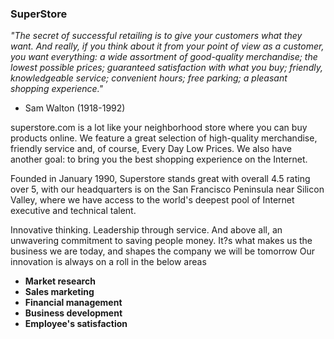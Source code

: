 ### SuperStore 

*"The secret of successful retailing is to give your customers what they want. And really, if you think about it from your point of view as a customer, you want everything: a wide assortment of good-quality merchandise; the lowest possible prices; guaranteed satisfaction with what you buy; friendly, knowledgeable service; convenient hours; free parking; a pleasant shopping experience."*
- Sam Walton (1918-1992)

superstore.com is a lot like your neighborhood store where you can buy products online. We feature a great selection of high-quality merchandise, friendly service and, of course, Every Day Low Prices. We also have another goal: to bring you the best shopping experience on the Internet.

Founded in January 1990, Superstore stands great with overall 4.5 rating over 5, with our headquarters is on the San Francisco Peninsula near Silicon Valley, where we have access to the world's deepest pool of Internet executive and technical talent.

Innovative thinking. Leadership through service. And above all, an unwavering commitment to saving people money. It?s what makes us the business we are today, and shapes the company we will be tomorrow
Our innovation is always on a roll in the below areas

* **Market research** 
* **Sales marketing** 
* **Financial management** 
* **Business development**
* **Employee's satisfaction**